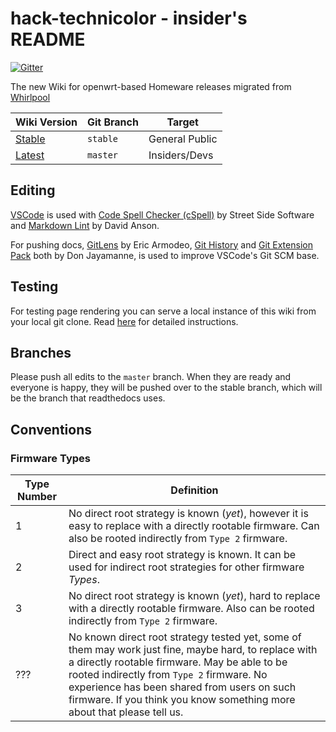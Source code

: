 # hack-technicolor - insider's README

[![Gitter](https://badges.gitter.im/Hack-Technicolor/community.svg)](https://gitter.im/Hack-Technicolor/community?utm_source=badge&utm_medium=badge&utm_campaign=pr-badge)

The new Wiki for openwrt-based Homeware releases migrated from [Whirlpool](https://whirlpool.net.au/wiki/hack_technicolor)

| Wiki Version                                        | Git Branch | Target         |
|-----------------------------------------------------|------------|----------------|
| [Stable](https://hack-technicolor.rtfd.io)          | `stable`   | General Public |
| [Latest](https://hack-technicolor.rtfd.io/en/latest)| `master`   | Insiders/Devs  |

## Editing

[VSCode](https://code.visualstudio.com/) is used with [Code Spell Checker (cSpell)](https://marketplace.visualstudio.com/items?itemName=streetsidesoftware.code-spell-checker) by Street Side Software and [Markdown Lint](https://marketplace.visualstudio.com/items?itemName=DavidAnson.vscode-markdownlint) by David Anson.

For pushing docs, [GitLens](https://marketplace.visualstudio.com/items?itemName=eamodio.gitlens) by Eric Armodeo, [Git History](https://marketplace.visualstudio.com/items?itemName=donjayamanne.githistory) and [Git Extension Pack](https://marketplace.visualstudio.com/items?itemName=donjayamanne.git-extension-pack) both by Don Jayamanne, is used to improve VSCode's Git SCM base.

## Testing

For testing page rendering you can serve a local instance of this wiki from your local git clone. Read [here](Host%20this%20Locally.md) for detailed instructions.

## Branches

Please push all edits to the `master` branch. When they are ready and everyone is happy, they will be pushed over to the stable branch, which will be the branch that readthedocs uses.

## Conventions

### Firmware Types

| Type Number |     Definition     |
|-------------|--------------------|
|      1      |  No direct root strategy is known (*yet*), however it is easy to replace with a directly rootable firmware. Can also be rooted indirectly from `Type 2` firmware. |
|      2      |  Direct and easy root strategy is known. It can be used for indirect root strategies for other firmware *Types*. |
|      3      |  No direct root strategy is known (*yet*), hard to replace with a directly rootable firmware. Also can be rooted indirectly from `Type 2` firmware. |
|     ???     |   No known direct root strategy tested yet, some of them may work just fine, maybe hard, to replace with a directly rootable firmware. May be able to be rooted indirectly from `Type 2` firmware. No experience has been shared from users on such firmware. If you think you know something more about that please tell us. |
